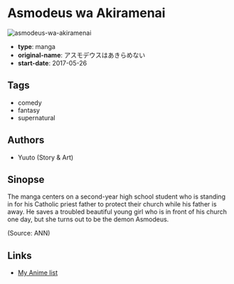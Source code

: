 # Asmodeus wa Akiramenai

![asmodeus-wa-akiramenai](https://cdn.myanimelist.net/images/manga/2/206206.jpg)

-   **type**: manga
-   **original-name**: アスモデウスはあきらめない
-   **start-date**: 2017-05-26

## Tags

-   comedy
-   fantasy
-   supernatural

## Authors

-   Yuuto (Story & Art)

## Sinopse

The manga centers on a second-year high school student who is standing in for his Catholic priest father to protect their church while his father is away. He saves a troubled beautiful young girl who is in front of his church one day, but she turns out to be the demon Asmodeus.

(Source: ANN)

## Links

-   [My Anime list](https://myanimelist.net/manga/107405/Asmodeus_wa_Akiramenai)
